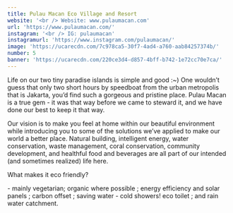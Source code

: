 ```yaml
---
title: Pulau Macan Eco Village and Resort
website: '<br /> Website: www.pulaumacan.com'
url: 'https://www.pulaumacan.com/'
instagram: '<br /> IG: pulaumacan'
instagramurl: 'https://www.instagram.com/pulaumacan/'
image: 'https://ucarecdn.com/7c978ca5-30f7-4ad4-a760-aab84257374b/'
number: 5
banner: 'https://ucarecdn.com/220ce3d4-d857-4bff-b742-1e72cc70e7ca/'
---
```

Life on our two tiny paradise islands is simple and good :~) One wouldn’t guess that only two short hours by speedboat from the urban metropolis that is Jakarta, you’d find such a gorgeous and pristine place.  Pulau Macan is a true gem - it was that way before we came to steward it, and we have done our best to keep it that way.

Our vision is to make you feel at home within our beautiful environment while introducing you to some of the solutions we’ve applied to make our world a better place.  Natural building, intelligent energy, water conservation, waste management, coral conservation, community development, and healthful food and beverages are all part of our intended (and sometimes realized) life here.  

What makes it eco friendly?

\- mainly vegetarian; organic where possible; energy efficiency and solar panels; carbon offset; saving water - cold showers! eco toilet; and rain water catchment.
